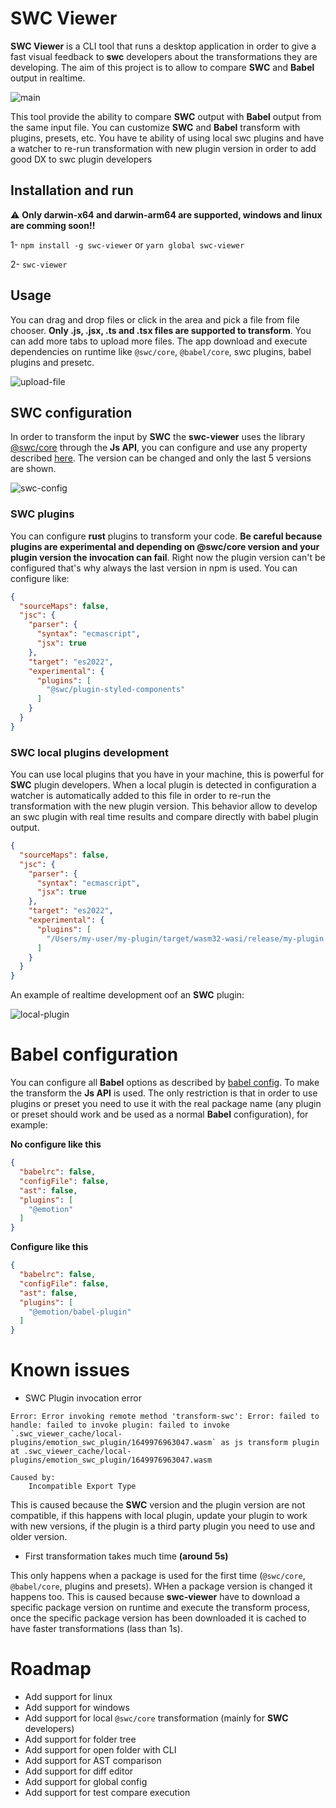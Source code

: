 # SWC Viewer

**SWC Viewer** is a CLI tool that runs a desktop application in order to give a fast visual feedback to **swc** developers about the transformations they are developing. The aim of this project is to allow to compare **SWC** and **Babel** output in realtime.

![main](./docs/images/main.png)

This tool provide the ability to compare **SWC** output with **Babel** output from the same input file. You can customize **SWC** and **Babel** transform with plugins, presets, etc. You have te ability of using local swc plugins and have a watcher to re-run transformation with new plugin version in order to add good DX to swc plugin developers

## Installation and run

:warning: **Only darwin-x64 and darwin-arm64 are supported, windows and linux are comming soon!!**

1- `npm install -g swc-viewer` or `yarn global swc-viewer`

2- `swc-viewer` 

## Usage

You can drag and drop files or click in the area and pick a file from file chooser. **Only .js, .jsx, .ts and .tsx files are supported to transform**. You can add more tabs to upload more files. The app download and execute dependencies on runtime like `@swc/core`, `@babel/core`, swc plugins, babel plugins and presetc.

![upload-file](./docs/images/upload-file.png)

## SWC configuration

In order to transform the input by **SWC** the **swc-viewer** uses the library [@swc/core](https://swc.rs/docs/usage/core) through the **Js API**, you can configure and use any property described [here](https://swc.rs/docs/configuration/compilation). The version can be changed and only the last 5 versions are shown.

![swc-config](./docs/images/swc-config.png)

### SWC plugins

You can configure **rust** plugins to transform your code. **Be careful because plugins are experimental and depending on @swc/core version and your plugin version the invocation can fail**. Right now the plugin version can't be configured that's why always the last version in npm is used. You can configure like: 

```json
{
  "sourceMaps": false,
  "jsc": {
    "parser": {
      "syntax": "ecmascript",
      "jsx": true
    },
    "target": "es2022",
    "experimental": {
      "plugins": [
        "@swc/plugin-styled-components"
      ]
    }
  }
}
```

### SWC local plugins development

You can use local plugins that you have in your machine, this is powerful for **SWC** plugin developers. When a local plugin is detected in configuration a watcher is automatically added to this file in order to re-run the transformation with the new plugin version. This behavior allow to develop an swc plugin with real time results and compare directly with babel plugin output.

```json
{
  "sourceMaps": false,
  "jsc": {
    "parser": {
      "syntax": "ecmascript",
      "jsx": true
    },
    "target": "es2022",
    "experimental": {
      "plugins": [
        "/Users/my-user/my-plugin/target/wasm32-wasi/release/my-plugin.wasm"
      ]
    }
  }
}
```

An example of realtime development oof an **SWC** plugin:

![local-plugin](./docs/images/local-plugin.gif)

# Babel configuration

You can configure all **Babel** options as described by [babel config](https://babeljs.io/docs/en/options). To make the transform the **Js API** is used. The only restriction is that in order to use plugins or preset you need to use it with the real package name (any plugin or preset should work and be used as a normal **Babel** configuration), for example: 

**No configure like this**

```json
{
  "babelrc": false,
  "configFile": false,
  "ast": false,
  "plugins": [
    "@emotion"
  ]
}
```

**Configure like this**
```json
{
  "babelrc": false,
  "configFile": false,
  "ast": false,
  "plugins": [
    "@emotion/babel-plugin"
  ]
}
```

# Known issues

- SWC Plugin invocation error

```
Error: Error invoking remote method 'transform-swc': Error: failed to handle: failed to invoke plugin: failed to invoke `.swc_viewer_cache/local-plugins/emotion_swc_plugin/1649976963047.wasm` as js transform plugin at .swc_viewer_cache/local-plugins/emotion_swc_plugin/1649976963047.wasm

Caused by:
    Incompatible Export Type
```

This is caused because the **SWC** version and the plugin version are not compatible, if this happens with local plugin, update your plugin to work with new versions, if the plugin is a third party plugin you need to use and older version.

- First transformation takes much time **(around 5s)**

This only happens when a package is used for the first time (`@swc/core`, `@babel/core`, plugins and presets). WHen a package version is changed it happens too. This is caused because **swc-viewer** have to download a specific package version on runtime and execute the transform process, once the specific package version has been downloaded it is cached to have faster transformations (lass than 1s).

# Roadmap

- Add support for linux
- Add support for windows
- Add support for local `@swc/core` transformation (mainly for **SWC** developers)
- Add support for folder tree
- Add support for open folder with CLI
- Add support for AST comparison
- Add support for diff editor
- Add support for global config
- Add support for test compare execution
